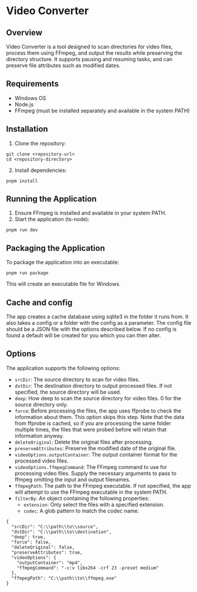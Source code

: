 # Video Converter

## Overview

Video Converter is a tool designed to scan directories for video files, process them using FFmpeg, and output the results while preserving the directory structure. It supports pausing and resuming tasks, and can preserve file attributes such as modified dates.  

## Requirements

- Windows OS
- Node.js
- FFmpeg (must be installed separately and available in the system PATH)

## Installation

1. Clone the repository:  
```shell
git clone <repository-url>
cd <repository-directory>
```

2. Install dependencies:  
```shell
pnpm install
```

## Running the Application

1. Ensure FFmpeg is installed and available in your system PATH.
2. Start the application (ts-node):  
```shell
pnpm run dev
```

## Packaging the Application

To package the application into an executable:  
 
```shell
pnpm run package
```
This will create an executable file for Windows.

## Cache and config

The app creates a cache database using sqlite3 in the folder it runs from. It also takes a config or a folder with the config as a parameter. The config file should be a JSON file with the options described below. If no config is found a default will be created for you which you can then alter.

## Options

The application supports the following options:

- `srcDir`: The source directory to scan for video files.
- `dstDir`: The destination directory to output processed files. If not specified, the source directory will be used.
- `deep`: How deep to scan the source directory for video files. 0 for the source directory only.
- `force`: Before processing the files, the app uses ffprobe to check the information about them. This option skips this step. Note that the data from ffprobe is cached, so if you are processing the same folder multiple times, the files that were probed before will retain that information anyway.
- `deleteOriginal`: Delete the original files after processing.
- `preserveAttributes`: Preserve the modified date of the original file.
- `videoOptions.outputContainer`: The output container format for the processed video files.
- `videoOptions.ffmpegCommand`: The FFmpeg command to use for processing video files. Supply the necessary arguments to pass to ffmpeg omitting the input and output filenames.
- `ffmpegPath`: The path to the FFmpeg executable. If not specified, the app will attempt to use the FFmpeg executable in the system PATH.
- `filterBy`: An object containing the following properties:
  - `extension`: Only select the files with a specified extension.
  - `codec`: A glob pattern to match the codec name.

```shell
{
  "srcDir": "C:\\path\\to\\source",
  "dstDir": "C:\\path\\to\\destination",
  "deep": true,
  "force": false,
  "deleteOriginal": false,
  "preserveAttributes": true,
  "videoOptions": {
    "outputContainer": "mp4",
    "ffmpegCommand": "-c:v libx264 -crf 23 -preset medium"
  },
  "ffmpegPath": "C:\\path\\to\\ffmpeg.exe"
}
```
